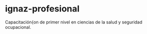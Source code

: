 # ignaz-profesional
Capacitación{on de primer nivel en ciencias de la salud y seguridad ocupacional.
